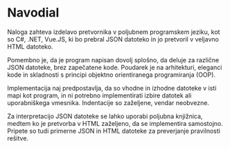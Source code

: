 # Navodial
Naloga zahteva izdelavo pretvornika v poljubnem programskem jeziku, kot so C#, .NET, Vue.JS, ki bo prebral JSON datoteko in jo pretvoril v veljavno HTML datoteko.

Pomembno je, da je program napisan dovolj splošno, da deluje za različne JSON datoteke, brez zapečatene kode. Poudarek je na arhitekturi, eleganci kode in skladnosti s principi objektno orientiranega programiranja (OOP). 

Implementacija naj predpostavlja, da so vhodne in izhodne datoteke v isti mapi kot program, in ni potrebno implementirati izbire datotek ali uporabniškega vmesnika. Indentacije so zaželjene, vendar neobvezne. 

Za interpretacijo JSON datoteke se lahko uporabi poljubna knjižnica, medtem ko je pretvorba v HTML zaželjeno, da se implementira samostojno. Pripete so tudi primerne JSON in HTML datoteke za preverjanje pravilnosti rešitve.